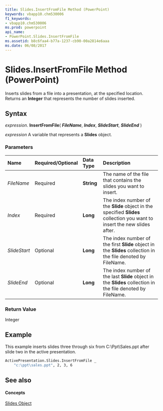 ```yaml
---
title: Slides.InsertFromFile Method (PowerPoint)
keywords: vbapp10.chm530006
f1_keywords:
- vbapp10.chm530006
ms.prod: powerpoint
api_name:
- PowerPoint.Slides.InsertFromFile
ms.assetid: b8c6faa4-b77a-1237-cb90-00a2814e6aaa
ms.date: 06/08/2017
---
```



# Slides.InsertFromFile Method (PowerPoint)

Inserts slides from a file into a presentation, at the specified location. Returns an  **Integer** that represents the number of slides inserted.


## Syntax

 _expression_. **InsertFromFile**( **_FileName_**, **_Index_**, **_SlideStart_**, **_SlideEnd_** )

 _expression_ A variable that represents a **Slides** object.


### Parameters



|**Name**|**Required/Optional**|**Data Type**|**Description**|
|:-----|:-----|:-----|:-----|
| _FileName_|Required|**String**|The name of the file that contains the slides you want to insert.|
| _Index_|Required|**Long**|The index number of the  **Slide** object in the specified **Slides** collection you want to insert the new slides after.|
| _SlideStart_|Optional|**Long**|The index number of the first  **Slide** object in the **Slides** collection in the file denoted by FileName.|
| _SlideEnd_|Optional|**Long**|The index number of the last  **Slide** object in the **Slides** collection in the file denoted by FileName.|

### Return Value

Integer


## Example

This example inserts slides three through six from C:\Ppt\Sales.ppt after slide two in the active presentation.


```vb
ActivePresentation.Slides.InsertFromFile _
    "c:\ppt\sales.ppt", 2, 3, 6
```


## See also


#### Concepts


[Slides Object](PowerPoint.Slides.md)

